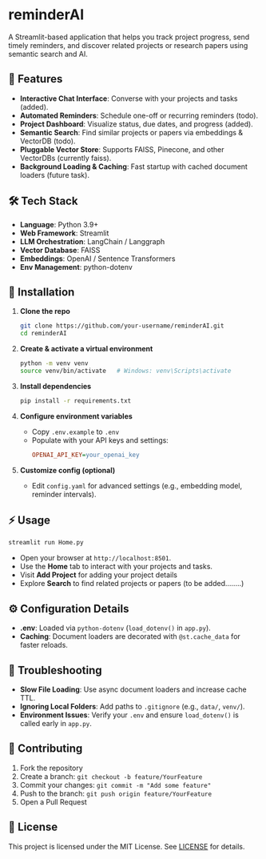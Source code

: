 # reminderAI

A Streamlit-based application that helps you track project progress, send timely reminders, and discover related projects or research papers using semantic search and AI.

## 🚀 Features

- **Interactive Chat Interface**: Converse with your projects and tasks (added).
- **Automated Reminders**: Schedule one-off or recurring reminders (todo).
- **Project Dashboard**: Visualize status, due dates, and progress (added).
- **Semantic Search**: Find similar projects or papers via embeddings & VectorDB (todo).
- **Pluggable Vector Store**: Supports FAISS, Pinecone, and other VectorDBs (currently faiss).
- **Background Loading & Caching**: Fast startup with cached document loaders (future task).

## 🛠️ Tech Stack

- **Language**: Python 3.9+
- **Web Framework**: Streamlit
- **LLM Orchestration**: LangChain / Langgraph
- **Vector Database**: FAISS
- **Embeddings**: OpenAI / Sentence Transformers
- **Env Management**: python-dotenv

## 💾 Installation

1. **Clone the repo**

   ```bash
   git clone https://github.com/your-username/reminderAI.git
   cd reminderAI
   ```

2. **Create & activate a virtual environment**

   ```bash
   python -m venv venv
   source venv/bin/activate   # Windows: venv\Scripts\activate
   ```

3. **Install dependencies**

   ```bash
   pip install -r requirements.txt
   ```

4. **Configure environment variables**

   - Copy `.env.example` to `.env`
   - Populate with your API keys and settings:
     ```ini
     OPENAI_API_KEY=your_openai_key
     ```

5. **Customize config (optional)**

   - Edit `config.yaml` for advanced settings (e.g., embedding model, reminder intervals).

## ⚡ Usage

```bash
streamlit run Home.py
```

- Open your browser at `http://localhost:8501`.
- Use the **Home** tab to interact with your projects and tasks.
- Visit **Add Project** for adding your project details
- Explore **Search** to find related projects or papers (to be added........)

## ⚙️ Configuration Details

- **.env**: Loaded via `python-dotenv` (`load_dotenv()` in `app.py`).
- **Caching**: Document loaders are decorated with `@st.cache_data` for faster reloads.

## 🐛 Troubleshooting

- **Slow File Loading**: Use async document loaders and increase cache TTL.
- **Ignoring Local Folders**: Add paths to `.gitignore` (e.g., `data/`, `venv/`).
- **Environment Issues**: Verify your `.env` and ensure `load_dotenv()` is called early in `app.py`.

## 🤝 Contributing

1. Fork the repository
2. Create a branch: `git checkout -b feature/YourFeature`
3. Commit your changes: `git commit -m "Add some feature"`
4. Push to the branch: `git push origin feature/YourFeature`
5. Open a Pull Request

## 📄 License

This project is licensed under the MIT License. See [LICENSE](LICENSE) for details.

